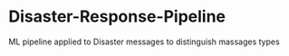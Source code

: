 # Disaster-Response-Pipeline
ML pipeline applied to Disaster messages to distinguish massages types
